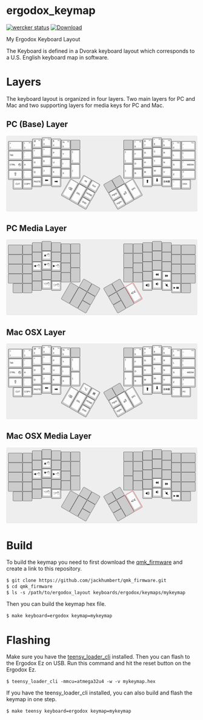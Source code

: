 # ergodox\_keymap

[![wercker status](https://app.wercker.com/status/b813324efc29cca64167be95b620c71c/s/master "wercker status")](https://app.wercker.com/project/byKey/b813324efc29cca64167be95b620c71c)
[ ![Download](https://api.bintray.com/packages/ianlewis/ergodox_layout/ergodox.hex/images/download.svg) ](https://bintray.com/ianlewis/ergodox\_layout/ergodox.hex/\_latestVersion)

My Ergodox Keyboard Layout

The Keyboard is defined in a Dvorak keyboard layout which corresponds to a U.S. English
keyboard map in software.

# Layers

The keyboard layout is organized in four layers. Two main layers for PC and Mac
and two supporting layers for media keys for PC and Mac.

## PC (Base) Layer

![PC Layer](img/base-layout.png)

## PC Media Layer

![PC Media Layer](img/media-layout.png)

## Mac OSX Layer

![PC Layer](img/osx-layout.png)

## Mac OSX Media Layer

![PC Layer](img/osxmedia-layout.png)

# Build

To build the keymap you need to first download the
[qmk\_firmware](https://github.com/jackhumbert/qmk_firmware/) and
create a link to this repository.

```shell
$ git clone https://github.com/jackhumbert/qmk_firmware.git
$ cd qmk_firmware
$ ls -s /path/to/ergodox_layout keyboards/ergodox/keymaps/mykeymap
```

Then you can build the keymap hex file.

```shell
$ make keyboard=ergodox keymap=mykeymap
```

# Flashing

Make sure you have the
[teensy\_loader\_cli](http://www.pjrc.com/teensy/loader_cli.html) installed.
Then you can flash to the Ergodox Ez on USB. Run this command and hit
the reset button on the Ergodox Ez.

```shell
$ teensy_loader_cli -mmcu=atmega32u4 -w -v mykeymap.hex
```

If you have the teensy\_loader\_cli installed, you can also build and flash the
keymap in one step.

```shell
$ make teensy keyboard=ergodox keymap=mykeymap
```
